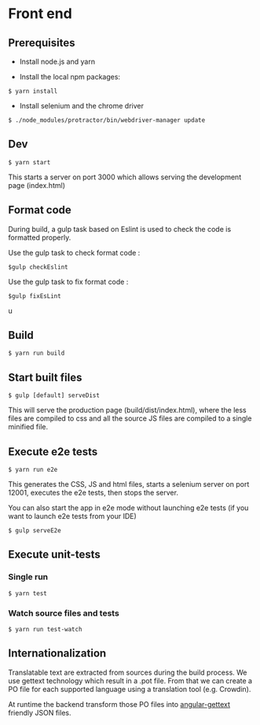 # Front end
## Prerequisites

- Install node.js and yarn

- Install the local npm packages:

```shell
$ yarn install
```

- Install selenium and the chrome driver

```shell
$ ./node_modules/protractor/bin/webdriver-manager update
```

## Dev

```shell
$ yarn start
```
This starts a server on port 3000 which allows serving the development page (index.html)

## Format code

During build, a gulp task based on Eslint is used to check the code is formatted properly.

Use the gulp task to check format code :

```shell
$gulp checkEslint
```

Use the gulp task to fix format code :

```shell
$gulp fixEsLint
```
u
## Build

```shell
$ yarn run build
```

## Start built files

```shell
$ gulp [default] serveDist
```

This will serve the production page (build/dist/index.html), where the less files are compiled to css and all the source JS files are compiled to a single
minified file.

## Execute e2e tests

```shell
$ yarn run e2e
```
This generates the CSS, JS and html files, starts a selenium server on port 12001, executes the e2e tests, then
stops the server.

You can also start the app in e2e mode without launching e2e tests (if you want to launch e2e tests from your IDE)
```shell
$ gulp serveE2e
```

## Execute unit-tests

### Single run

```shell
$ yarn test
```

### Watch source files and tests

```shell
$ yarn run test-watch
```

## Internationalization

Translatable text are extracted from sources during the build process. We use gettext technology which result in a .pot file. From that we can create a PO file for each supported language using a translation tool (e.g. Crowdin). 

At runtime the backend transform those PO files into [angular-gettext](https://angular-gettext.rocketeer.be/) friendly JSON files.
